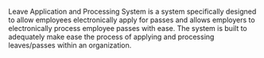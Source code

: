 Leave Application and Processing System is a system specifically designed to allow employees electronically 
apply for passes and allows employers to electronically process employee passes with ease.
The system is built to adequately make ease the process of applying and processing leaves/passes within an organization.